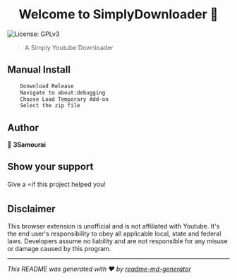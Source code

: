 
<h1 align="center">Welcome to SimplyDownloader 👋</h1>
<p>
    <img alt="License: GPLv3" src="https://img.shields.io/badge/License-GPLv3-yellow.svg" />
  </a>
</p>

> A Simply Youtube Downloader

## Manual Install
```sh
    Donwnload Release
    Navigate to about:debugging
    Choose Load Temporary Add-on
    Select the zip file
```
## Author

👤 **3Samourai**


## Show your support

Give a ⭐️if this project helped you!

## Disclaimer
This browser extension is unofficial and is not affiliated with Youtube.
It's the end user's responsibility to obey all applicable local, state and federal laws. Developers assume no liability and are not responsible for any misuse or damage caused by this program.

***
_This README was generated with ❤ by [readme-md-generator](https://github.com/kefranabg/readme-md-generator)_
